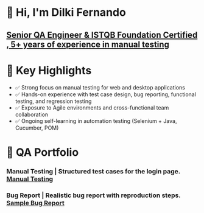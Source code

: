 # 👋 Hi, I'm Dilki Fernando
<H2><a href="https://www.linkedin.com/in/dilkifernando/">Senior QA Engineer & ISTQB Foundation Certified </a>,<a href="https://medium.com/@difernandov/the-evolving-role-of-a-qa-engineer-my-journey-c554ccf671ed"> 5+ years of experience in manual testing</a> </H2>

# 📌 Key Highlights
- ✅ Strong focus on manual testing for web and desktop applications
- ✅ Hands-on experience with test case design, bug reporting, functional testing, and regression testing
- ✅ Exposure to Agile environments and cross-functional team collaboration
- ✅ Ongoing self-learning in automation testing (Selenium + Java, Cucumber, POM)
  
# 📁 QA Portfolio
### <h3>Manual Testing | Structured test cases for the login page. [Manual Testing](./manual-testing/)</h3>
### <h3>Bug Report | Realistic bug report with reproduction steps. [Sample Bug Report](./bug-reports/)</h3>
